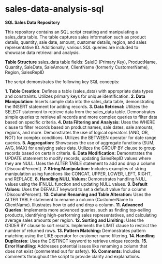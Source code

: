 # sales-data-analysis-sql

**SQL Sales Data Repository**

This repository contains an SQL script creating and manipulating a sales_data table. The table captures sales information such as product details, quantity, sale date, amount, customer details, region, and sales representative ID. Additionally, various SQL queries are included to showcase data retrieval and analysis.

**Table Structure**
sales_data table fields:
SaleID (Primary Key),
ProductName,
Quantity,
SaleDate,
SaleAmount,
ClientName (formerly CustomerName),
Region,
SalesRepID

The script demonstrates the following key SQL concepts:

**1. Table Creation:**
Defines a table (sales_data) with appropriate data types and constraints.
Utilizes primary keys for unique identification.
**2. Data Manipulation:**
Inserts sample data into the sales_data table, demonstrating the INSERT statement for adding records.
**3. Data Retrieval:**
Utilizes the SELECT statement to retrieve data from the sales_data table.
Demonstrates simple queries to retrieve all records and more complex queries to filter data based on specific criteria.
**4. Data Filtering and Analysis:**
Uses the WHERE clause to filter records based on product names, sale dates, sale amounts, regions, and more.
Demonstrates the use of logical operators (AND, OR, NOT) for complex conditions.
Utilizes the BETWEEN operator for date range queries.
**5. Aggregation:**
Showcases the use of aggregate functions (SUM, AVG, MAX) for analyzing sales data.
Utilizes the GROUP BY clause to group records based on certain criteria.
**6. Data Modification:**
Demonstrates the UPDATE statement to modify records, updating SalesRepID values where they are NULL.
Uses the ALTER TABLE statement to add and drop a column (DiscountPercent).
**7. String Manipulation:**
Includes examples of string manipulation using functions like CONCAT, UPPER, LOWER, LEFT, RIGHT, and REPLACE.
**8. Handling NULL Values:**
Demonstrates handling NULL values using the IFNULL function and updating NULL values.
**9. Default Values:**
Uses the DEFAULT keyword to set a default value for a column (DiscountPercent).
**10. Column Renaming and Table Alteration:**
Uses the ALTER TABLE statement to rename a column (CustomerName to ClientName).
Illustrates how to add and drop a column.
**11. Advanced Queries:**
Implements more advanced queries, such as finding top-selling products, identifying high-performing sales representatives, and calculating average sales amounts per region.
**12. Sorting and Limiting:**
Uses the ORDER BY clause to sort results.
Implements the LIMIT clause to restrict the number of returned rows.
**13. Pattern Matching:**
Demonstrates pattern matching using the LIKE operator for customer name filtering.
**14. Handling Duplicates:**
Uses the DISTINCT keyword to retrieve unique records.
**15. Error Handling:**
Addresses potential issues like renaming a column that does not exist (commented out for safety).
**16. Comments:**
Includes comments throughout the script to provide clarity and explanations.
